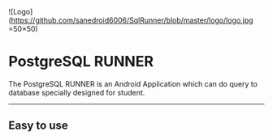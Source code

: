  ![Logo](https://github.com/sanedroid6006/SqlRunner/blob/master/logo/logo.jpg =50×50) 
 # PostgreSQL RUNNER #



The PostgreSQL RUNNER is an Android Application which can do query to database specially designed for student.

---
## Easy to use 



